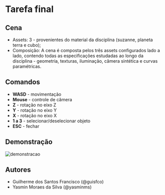 # Tarefa final

## Cena
- Assets: 3 - provenientes do material da disciplina (suzanne, planeta terra e cubo);
- Composição: A cena é composta pelos três assets configurados lado a lado, contendo todas as especificações estudadas ao longo da disciplina - geometria, texturas, iluminação, câmera sintética e curvas paramétricas.

## Comandos
- **WASD** - movimentação 
- **Mouse** - controle de câmera
- **Z** - rotação no eixo Z
- **Y** - rotação no eixo Y
- **X** - rotação no eixo X
- **1 a 3** - selecionar/deselecionar objeto
- **ESC** - fechar

## Demonstração

![demonstracao](./demo.gif)

## Autores

- Guilherme dos Santos Francisco (@guisfco)
- Yasmin Moraes da Silva (@yasminms)